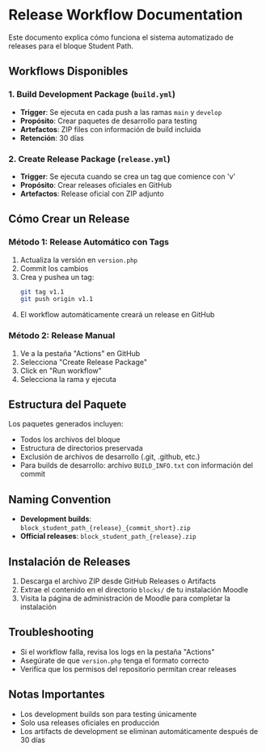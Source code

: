 # Release Workflow Documentation

Este documento explica cómo funciona el sistema automatizado de releases para el bloque Student Path.

## Workflows Disponibles

### 1. Build Development Package (`build.yml`)
- **Trigger**: Se ejecuta en cada push a las ramas `main` y `develop`
- **Propósito**: Crear paquetes de desarrollo para testing
- **Artefactos**: ZIP files con información de build incluida
- **Retención**: 30 días

### 2. Create Release Package (`release.yml`)
- **Trigger**: Se ejecuta cuando se crea un tag que comience con 'v'
- **Propósito**: Crear releases oficiales en GitHub
- **Artefactos**: Release oficial con ZIP adjunto

## Cómo Crear un Release

### Método 1: Release Automático con Tags
1. Actualiza la versión en `version.php`
2. Commit los cambios
3. Crea y pushea un tag:
   ```bash
   git tag v1.1
   git push origin v1.1
   ```
4. El workflow automáticamente creará un release en GitHub

### Método 2: Release Manual
1. Ve a la pestaña "Actions" en GitHub
2. Selecciona "Create Release Package"
3. Click en "Run workflow"
4. Selecciona la rama y ejecuta

## Estructura del Paquete

Los paquetes generados incluyen:
- Todos los archivos del bloque
- Estructura de directorios preservada
- Exclusión de archivos de desarrollo (.git, .github, etc.)
- Para builds de desarrollo: archivo `BUILD_INFO.txt` con información del commit

## Naming Convention

- **Development builds**: `block_student_path_{release}_{commit_short}.zip`
- **Official releases**: `block_student_path_{release}.zip`

## Instalación de Releases

1. Descarga el archivo ZIP desde GitHub Releases o Artifacts
2. Extrae el contenido en el directorio `blocks/` de tu instalación Moodle
3. Visita la página de administración de Moodle para completar la instalación

## Troubleshooting

- Si el workflow falla, revisa los logs en la pestaña "Actions"
- Asegúrate de que `version.php` tenga el formato correcto
- Verifica que los permisos del repositorio permitan crear releases

## Notas Importantes

- Los development builds son para testing únicamente
- Solo usa releases oficiales en producción
- Los artifacts de development se eliminan automáticamente después de 30 días
